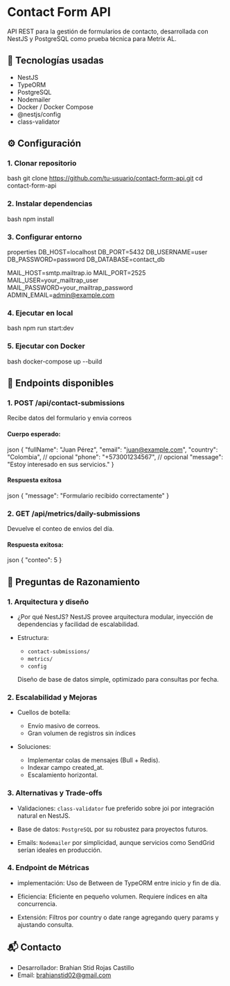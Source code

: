 # Contact Form API

API REST para la gestión de formularios de contacto, desarrollada con NestJS y PostgreSQL como prueba técnica para Metrix AL.

## 🚀 Tecnologías usadas

- NestJS
- TypeORM
- PostgreSQL
- Nodemailer
- Docker / Docker Compose
- @nestjs/config
- class-validator

## ⚙ Configuración

### 1. Clonar repositorio

bash
git clone https://github.com/tu-usuario/contact-form-api.git
cd contact-form-api



### 2. Instalar dependencias 
bash
npm install

### 3. Configurar entorno

properties
DB_HOST=localhost
DB_PORT=5432
DB_USERNAME=user
DB_PASSWORD=password
DB_DATABASE=contact_db

MAIL_HOST=smtp.mailtrap.io
MAIL_PORT=2525
MAIL_USER=your_mailtrap_user
MAIL_PASSWORD=your_mailtrap_password
ADMIN_EMAIL=admin@example.com


### 4. Ejecutar en local
bash
npm run start:dev


### 5. Ejecutar con Docker
bash
docker-compose up --build


## 📮 Endpoints disponibles

### 1. POST /api/contact-submissions

Recibe datos del formulario y envia correos

#### Cuerpo esperado:

json
{
  "fullName": "Juan Pérez",
  "email": "juan@example.com",
  "country": "Colombia", // opcional
  "phone": "+573001234567", // opcional
  "message": "Estoy interesado en sus servicios."
}


#### Respuesta exitosa
json
{
  "message": "Formulario recibido correctamente"
}


### 2. GET /api/metrics/daily-submissions

Devuelve el conteo de envios del día.

#### Respuesta exitosa:
json
{
  "conteo": 5
}


## 🧠 Preguntas de Razonamiento
### 1. Arquitectura y diseño

  - ¿Por qué NestJS? NestJS provee arquitectura modular, inyección de dependencias y facilidad de escalabilidad.

  - Estructura:
      - `contact-submissions/`
      - `metrics/`
      - `config`

    Diseño de base de datos simple, optimizado para consultas por fecha.

### 2. Escalabilidad y Mejoras
  - Cuellos de botella:
    - Envío masivo de correos.
    - Gran volumen de registros sin índices

  - Soluciones:
    - Implementar colas de mensajes (Bull + Redis).
    - Indexar campo created_at.
    - Escalamiento horizontal. 

### 3. Alternativas y Trade-offs
  - Validaciones: `class-validator` fue preferido sobre joi por integración natural en NestJS.

  - Base de datos: `PostgreSQL` por su robustez para proyectos futuros.

  - Emails: `Nodemailer` por simplicidad, aunque servicios como SendGrid serían ideales en producción.

### 4. Endpoint de Métricas
  - implementación: Uso de Between de TypeORM entre inicio y fin de día.

  - Eficiencia: Eficiente en pequeño volumen. Requiere índices en alta concurrencia.

  - Extensión: Filtros por country o date range agregando query params y ajustando consulta.

## 📬 Contacto
- Desarrollador: Brahian Stid Rojas Castillo
- Email: brahianstid02@gmail.com 